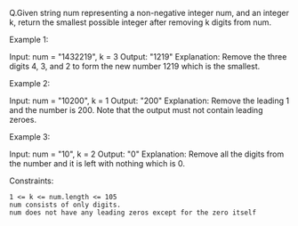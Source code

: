 Q.Given string num representing a non-negative integer num, and an integer k, return the smallest possible integer after removing k digits from num.

Example 1:

Input: num = "1432219", k = 3
Output: "1219"
Explanation: Remove the three digits 4, 3, and 2 to form the new number 1219 which is the smallest.

Example 2:

Input: num = "10200", k = 1
Output: "200"
Explanation: Remove the leading 1 and the number is 200. Note that the output must not contain leading zeroes.

Example 3:

Input: num = "10", k = 2
Output: "0"
Explanation: Remove all the digits from the number and it is left with nothing which is 0.

Constraints:

    1 <= k <= num.length <= 105
    num consists of only digits.
    num does not have any leading zeros except for the zero itself
